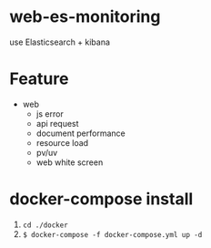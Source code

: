 # web-es-monitoring
use Elasticsearch + kibana
# Feature 
 * web 
    * js error
    * api request
    * document performance
    * resource load
    * pv/uv
    * web white screen


# docker-compose install
 1. `cd ./docker`
 2. `$ docker-compose -f docker-compose.yml up -d`


